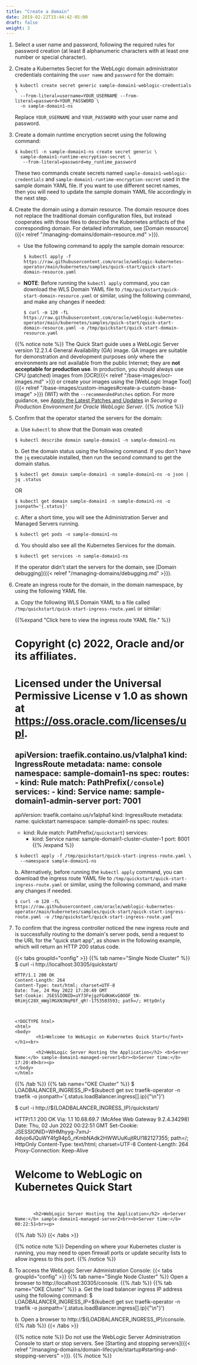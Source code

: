 ```yaml
---
title: "Create a domain"
date: 2019-02-22T15:44:42-05:00
draft: false
weight: 3
---
```


1.  Select a user name and password, following the required rules for password creation (at least 8 alphanumeric characters with at least one number or special character).

1. Create a Kubernetes Secret for the WebLogic domain administrator credentials containing the `user name` and `password` for the domain:

    ```shell
    $ kubectl create secret generic sample-domain1-weblogic-credentials \
      --from-literal=username=YOUR_USERNAME --from-literal=password=YOUR_PASSWORD \
      -n sample-domain1-ns
    ```

   Replace `YOUR_USERNAME` and `YOUR_PASSWORD` with your user name and password.


1. Create a domain runtime encryption secret using the following command:

    ```shell
    $ kubectl -n sample-domain1-ns create secret generic \
      sample-domain1-runtime-encryption-secret \
       --from-literal=password=my_runtime_password
    ```

    These two commands create secrets named `sample-domain1-weblogic-credentials` and `sample-domain1-runtime-encryption-secret` used in the sample domain YAML file. If you want to use different secret names, then you will need to update the sample domain YAML file accordingly in the next step.

1. Create the domain using a domain resource. The domain resource does not replace the traditional domain configuration files, but instead cooperates with those files to describe the Kubernetes artifacts of the corresponding domain. For detailed information, see [Domain resource]({{< relref "/managing-domains/domain-resource.md" >}}).

   - Use the following command to apply the sample domain resource:

       ```shell
       $ kubectl apply -f https://raw.githubusercontent.com/oracle/weblogic-kubernetes-operator/main/kubernetes/samples/quick-start/quick-start-domain-resource.yaml
       ```

    - **NOTE**: Before running the `kubectl apply` command, you can download the WLS Domain YAML file to `/tmp/quickstart/quick-start-domain-resource.yaml` or similar, using the following command, and make any changes if needed:

      ```shell
      $ curl -m 120 -fL https://raw.githubusercontent.com/oracle/weblogic-kubernetes-operator/main/kubernetes/samples/quick-start/quick-start-domain-resource.yaml -o /tmp/quickstart/quick-start-domain-resource.yaml
      ```

   {{% notice note %}}
   The Quick Start guide uses a WebLogic Server version 12.2.1.4 General Availability (GA) image. GA images are suitable for demonstration and development purposes _only_ where the environments are not available from the public Internet; they are **not acceptable for production use**. In production, you should always use CPU (patched) images from [OCR]({{< relref "/base-images/ocr-images.md" >}}) or create your images using the [WebLogic Image Tool]({{< relref "/base-images/custom-images#create-a-custom-base-image" >}}) (WIT) with the `--recommendedPatches` option. For more guidance, see [Apply the Latest Patches and Updates](https://www.oracle.com/pls/topic/lookup?ctx=en/middleware/standalone/weblogic-server/14.1.1.0&id=LOCKD-GUID-2DA84185-46BA-4D7A-80D2-9D577A4E8DE2) in _Securing a Production Environment for Oracle WebLogic Server_.
   {{% /notice %}}

1.	Confirm that the operator started the servers for the domain:

    a. Use `kubectl` to show that the Domain was created:

    ```shell
    $ kubectl describe domain sample-domain1 -n sample-domain1-ns
    ```

    b. Get the domain status using the following command. If you don't have the `jq` executable installed, then run the second command to get the domain status.
    ```shell
    $ kubectl get domain sample-domain1 -n sample-domain1-ns -o json | jq .status
    ```
    OR
    ```shell
    $ kubectl get domain sample-domain1 -n sample-domain1-ns -o jsonpath='{.status}'
    ```

    c. After a short time, you will see the Administration Server and Managed Servers running.

    ```shell
    $ kubectl get pods -n sample-domain1-ns
    ```

    d. You should also see all the Kubernetes Services for the domain.

    ```shell
    $ kubectl get services -n sample-domain1-ns
    ```

   	 If the operator didn't start the servers for the domain, see [Domain debugging]({{< relref "/managing-domains/debugging.md" >}}).

1.	Create an ingress route for the domain, in the domain namespace, by using the following YAML file.

    a. Copy the following WLS Domain YAML to a file called `/tmp/quickstart/quick-start-ingress-route.yaml` or similar:


    {{%expand "Click here to view the ingress route YAML file." %}}
    # Copyright (c) 2022, Oracle and/or its affiliates.
    # Licensed under the Universal Permissive License v 1.0 as shown at https://oss.oracle.com/licenses/upl.

    apiVersion: traefik.containo.us/v1alpha1
    kind: IngressRoute
    metadata:
      name: console
      namespace: sample-domain1-ns
    spec:
      routes:
        - kind: Rule
          match: PathPrefix(`/console`)
          services:
            - kind: Service
              name: sample-domain1-admin-server
              port: 7001
    ---
    apiVersion: traefik.containo.us/v1alpha1
    kind: IngressRoute
    metadata:
      name: quickstart
      namespace: sample-domain1-ns
    spec:
      routes:
      - kind: Rule
        match: PathPrefix(`/quickstart`)
        services:
        - kind: Service
          name: sample-domain1-cluster-cluster-1
          port: 8001
    {{% /expand %}}
    ```shell
    $ kubectl apply -f /tmp/quickstart/quick-start-ingress-route.yaml \
      --namespace sample-domain1-ns
    ```

      b. Alternatively, before running the `kubectl apply` command, you can download the ingress route YAML file to `/tmp/quickstart/quick-start-ingress-route.yaml` or similar, using the following command, and make any changes if needed.

      ```shell
      $ curl -m 120 -fL https://raw.githubusercontent.com/oracle/weblogic-kubernetes-operator/main/kubernetes/samples/quick-start/quick-start-ingress-route.yaml -o /tmp/quickstart/quick-start-ingress-route.yaml
      ```


1.  To confirm that the ingress controller noticed the new ingress route and is successfully routing to the domain's server pods, send a request to the URL for the "quick start app", as shown in the following example, which will return an HTTP 200 status code.

    {{< tabs groupId="config" >}}
    {{% tab name="Single Node Cluster" %}}
        $ curl -i http://localhost:30305/quickstart/

        HTTP/1.1 200 OK
        Content-Length: 264
        Content-Type: text/html; charset=UTF-8
        Date: Tue, 24 May 2022 17:20:49 GMT
        Set-Cookie: JSESSIONID=uY73FejgzFGdKmKvG0OOF_tN-0RiHjC28X_mWglMGXN3NqP8f_qR!-1753503593; path=/; HttpOnly



        <!DOCTYPE html>
        <html>
        <body>
                <h1>Welcome to WebLogic on Kubernetes Quick Start</font></h1><br>

                <h2>WebLogic Server Hosting the Application</h2> <b>Server Name:</b> sample-domain1-managed-server1<br><b>Server time:</b> 17:20:49<br><p>
        </body>
        </html>
    {{% /tab %}}
    {{% tab name="OKE Cluster" %}}
       $ LOADBALANCER_INGRESS_IP=$(kubectl get svc traefik-operator -n traefik -o jsonpath='{.status.loadBalancer.ingress[].ip}{"\n"}')

       $ curl -i http://${LOADBALANCER_INGRESS_IP}/quickstart/

       HTTP/1.1 200 OK
       Via: 1.1 10.68.69.7 (McAfee Web Gateway 9.2.4.34298)
       Date: Thu, 02 Jun 2022 00:22:51 GMT
       Set-Cookie: JSESSIONID=WHMhyyg-7xmJ-4dvjo6JQuWY4fg94p5_rKmbNAdk2HWWUuKujtRU!182127355; path=/; HttpOnly
       Content-Type: text/html; charset=UTF-8
       Content-Length: 264
       Proxy-Connection: Keep-Alive



       <!DOCTYPE html>
       <html>
       <body>
               <h1>Welcome to WebLogic on Kubernetes Quick Start</font></h1><br>

               <h2>WebLogic Server Hosting the Application</h2> <b>Server Name:</b> sample-domain1-managed-server2<br><b>Server time:</b> 00:22:51<br><p>
       </body>
       </html>
    {{% /tab %}}
    {{< /tabs >}}


    {{% notice note %}} Depending on where your Kubernetes cluster is running, you may need to open firewall ports or update security lists to allow ingress to this port.
    {{% /notice %}}
1.	To access the WebLogic Server Administration Console:
    {{< tabs groupId="config" >}}
    {{% tab name="Single Node Cluster" %}}
      Open a browser to http://localhost:30305/console.
    {{% /tab %}}
    {{% tab name="OKE Cluster" %}}
      a. Get the load balancer ingress IP address using the following command:
         $ LOADBALANCER_INGRESS_IP=$(kubectl get svc traefik-operator -n traefik -o jsonpath='{.status.loadBalancer.ingress[].ip}{"\n"}')

      b. Open a browser to http://${LOADBALANCER_INGRESS_IP}/console.
    {{% /tab %}}
    {{< /tabs >}}


    {{% notice note %}} Do not use the WebLogic Server Administration Console to start or stop servers. See [Starting and stopping servers]({{< relref "/managing-domains/domain-lifecycle/startup#starting-and-stopping-servers" >}}).
    {{% /notice %}}
